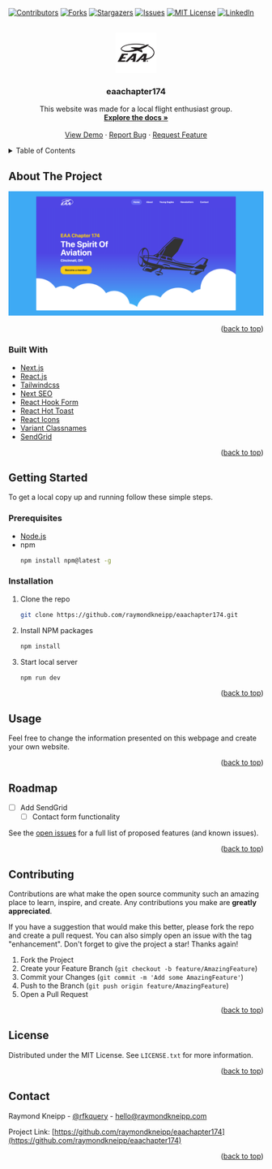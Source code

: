 <div id="top"></div>

<!-- PROJECT SHIELDS -->

[![Contributors][contributors-shield]][contributors-url]
[![Forks][forks-shield]][forks-url]
[![Stargazers][stars-shield]][stars-url]
[![Issues][issues-shield]][issues-url]
[![MIT License][license-shield]][license-url]
[![LinkedIn][linkedin-shield]][linkedin-url]

<!-- PROJECT LOGO -->
<br />
<div align="center">
  <a href="https://github.com/raymondkneipp/eaachapter174">
    <img src="public/img/logo-outline.png" alt="Logo" width="80" height="80">
  </a>

<h3 align="center">eaachapter174</h3>

  <p align="center">
  This website was made for a local flight enthusiast group.
    <br />
    <a href="https://github.com/raymondkneipp/eaachapter174"><strong>Explore the docs »</strong></a>
    <br />
    <br />
    <a href="https://eaachapter174.vercel.app/">View Demo</a>
    ·
    <a href="https://github.com/raymondkneipp/eaachapter174/issues">Report Bug</a>
    ·
    <a href="https://github.com/raymondkneipp/eaachapter174/issues">Request Feature</a>
  </p>
</div>

<!-- TABLE OF CONTENTS -->
<details>
  <summary>Table of Contents</summary>
  <ol>
    <li>
      <a href="#about-the-project">About The Project</a>
      <ul>
        <li><a href="#built-with">Built With</a></li>
      </ul>
    </li>
    <li>
      <a href="#getting-started">Getting Started</a>
      <ul>
        <li><a href="#prerequisites">Prerequisites</a></li>
        <li><a href="#installation">Installation</a></li>
      </ul>
    </li>
    <li><a href="#usage">Usage</a></li>
    <li><a href="#roadmap">Roadmap</a></li>
    <li><a href="#contributing">Contributing</a></li>
    <li><a href="#license">License</a></li>
    <li><a href="#contact">Contact</a></li>
    <li><a href="#acknowledgments">Acknowledgments</a></li>
  </ol>
</details>

<!-- ABOUT THE PROJECT -->

## About The Project

[![EAA Chpater 174 Screen Shot][product-screenshot]](https://eaachapter174.vercel.app/)

<p align="right">(<a href="#top">back to top</a>)</p>

### Built With

- [Next.js](https://nextjs.org/)
- [React.js](https://reactjs.org/)
- [Tailwindcss](https://tailwindcss.com/)
- [Next SEO](https://github.com/garmeeh/next-seo)
- [React Hook Form](https://react-hook-form.com/)
- [React Hot Toast](https://react-hot-toast.com/)
- [React Icons](https://react-icons.github.io/react-icons)
- [Variant Classnames](https://github.com/mattvalleycodes/variant-classnames)
- [SendGrid](https://sendgrid.com/)

<p align="right">(<a href="#top">back to top</a>)</p>

<!-- GETTING STARTED -->

## Getting Started

To get a local copy up and running follow these simple steps.

### Prerequisites

- [Node.js](https://nodejs.org/en/)
- npm
  ```sh
  npm install npm@latest -g
  ```

### Installation

1. Clone the repo
   ```sh
   git clone https://github.com/raymondkneipp/eaachapter174.git
   ```
2. Install NPM packages
   ```sh
   npm install
   ```
3. Start local server
   ```sh
   npm run dev
   ```

<p align="right">(<a href="#top">back to top</a>)</p>

<!-- USAGE EXAMPLES -->

## Usage

Feel free to change the information presented on this webpage and create your own website.

<!-- _For more examples, please refer to the [Documentation](https://example.com)_ -->

<p align="right">(<a href="#top">back to top</a>)</p>

<!-- ROADMAP -->

## Roadmap

- [ ] Add SendGrid
  - [ ] Contact form functionality

See the [open issues](https://github.com/raymondkneipp/eaachapter174/issues) for a full list of proposed features (and known issues).

<p align="right">(<a href="#top">back to top</a>)</p>

<!-- CONTRIBUTING -->

## Contributing

Contributions are what make the open source community such an amazing place to learn, inspire, and create. Any contributions you make are **greatly appreciated**.

If you have a suggestion that would make this better, please fork the repo and create a pull request. You can also simply open an issue with the tag "enhancement".
Don't forget to give the project a star! Thanks again!

1. Fork the Project
2. Create your Feature Branch (`git checkout -b feature/AmazingFeature`)
3. Commit your Changes (`git commit -m 'Add some AmazingFeature'`)
4. Push to the Branch (`git push origin feature/AmazingFeature`)
5. Open a Pull Request

<p align="right">(<a href="#top">back to top</a>)</p>

<!-- LICENSE -->

## License

Distributed under the MIT License. See `LICENSE.txt` for more information.

<p align="right">(<a href="#top">back to top</a>)</p>

<!-- CONTACT -->

## Contact

Raymond Kneipp - [@rfkquery](https://twitter.com/rfkquery) - hello@raymondkneipp.com

Project Link: [https://github.com/raymondkneipp/eaachapter174](https://github.com/raymondkneipp/eaachapter174)

<p align="right">(<a href="#top">back to top</a>)</p>

<!-- MARKDOWN LINKS & IMAGES -->
<!-- https://www.markdownguide.org/basic-syntax/#reference-style-links -->

[contributors-shield]: https://img.shields.io/github/contributors/raymondkneipp/eaachapter174.svg?style=for-the-badge
[contributors-url]: https://github.com/raymondkneipp/eaachapter174/graphs/contributors
[forks-shield]: https://img.shields.io/github/forks/raymondkneipp/eaachapter174.svg?style=for-the-badge
[forks-url]: https://github.com/raymondkneipp/eaachapter174/network/members
[stars-shield]: https://img.shields.io/github/stars/raymondkneipp/eaachapter174.svg?style=for-the-badge
[stars-url]: https://github.com/raymondkneipp/eaachapter174/stargazers
[issues-shield]: https://img.shields.io/github/issues/raymondkneipp/eaachapter174.svg?style=for-the-badge
[issues-url]: https://github.com/raymondkneipp/eaachapter174/issues
[license-shield]: https://img.shields.io/github/license/raymondkneipp/eaachapter174.svg?style=for-the-badge
[license-url]: https://github.com/raymondkneipp/eaachapter174/blob/master/LICENSE.txt
[linkedin-shield]: https://img.shields.io/badge/-LinkedIn-black.svg?style=for-the-badge&logo=linkedin&colorB=555
[linkedin-url]: https://linkedin.com/in/raymondkneipp
[product-screenshot]: public/img/screenshot.png
